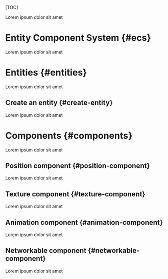 [TOC]

Lorem ipsum dolor sit amet

# Entity Component System {#ecs}
Lorem ipsum dolor sit amet

# Entities {#entities}
Lorem ipsum dolor sit amet

## Create an entity {#create-entity}
Lorem ipsum dolor sit amet

# Components {#components}
Lorem ipsum dolor sit amet

## Position component {#position-component}
Lorem ipsum dolor sit amet

## Texture component {#texture-component}
Lorem ipsum dolor sit amet

## Animation component {#animation-component}
Lorem ipsum dolor sit amet

## Networkable component {#networkable-component}
Lorem ipsum dolor sit amet
